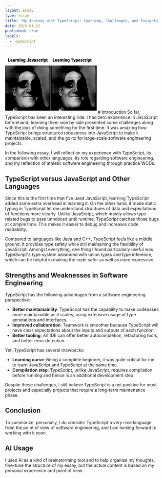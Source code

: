 ```yaml
---
layout: essay  
type: essay  
title: "My Journey with TypeScript: Learning, Challenges, and Insights"  
date: 2025-01-22  
published: true  
labels:  
  - TypeScript 
---
```


<img width="300px" class="rounded float-start pe-4" src="../img/learningjsandts.jpg">
# Introduction  
So far, TypeScript has been an interesting ride. I had zero experience in JavaScript beforehand; learning them side by side presented some challenges along with the joys of doing something for the first time. It was amazing how TypeScript brings structured robustness into JavaScript to make it maintainable, scaled, and the go-to for large-scale software engineering projects.  

In the following essay, I will reflect on my experience with TypeScript, its comparison with other languages, its role regarding software engineering, and my reflection of athletic software engineering through practice WODs.  

## TypeScript versus JavaScript and Other Languages  
Since this is the first time that I've used JavaScript, learning TypeScript added some extra overhead in learning it. On the other hand, it made static typing in TypeScript let me understand structures of data and expectations of functions more clearly. Unlike JavaScript, which mostly allows type-related bugs to pass unnoticed until runtime, TypeScript catches those bugs at compile time. This makes it easier to debug and increases code readability.  

Compared to languages like Java and C++, TypeScript feels like a middle ground: It provides type safety while still maintaining the flexibility of JavaScript. Amongst everything, one thing I found particularly useful was TypeScript's type system advanced with union types and type inference, which can be helpful in making the code safer as well as more expressive.  

## Strengths and Weaknesses in Software Engineering  
TypeScript has the following advantages from a software engineering perspective:  

- **Better maintainability**: TypeScript has the capability to make codebases more maintainable as it scales, using extensive usage of type annotations and interfaces.  
- **Improved collaboration**: Teamwork is smoother because TypeScript will have clear expectations about the inputs and outputs of each function.  
- **Better tooling**: An IDE can offer better autocompletion, refactoring tools, and better error detection.  

Yet, TypeScript has several drawbacks:  

- **Learning curve**: Being a complete beginner, it was quite critical for me to learn JavaScript and TypeScript at the same time.  
- **Compilation step**: TypeScript, unlike JavaScript, requires compilation before running and hence is an additional development step.  

Despite these challenges, I still believe TypeScript is a net positive for most projects and especially projects that require a long-term maintenance phase.  

## Conclusion  
To summarize, personally, I do consider TypeScript a very nice language from the point of view of software engineering, and I am looking forward to working with it soon.  

## AI Usage  
I used AI as a kind of brainstorming tool and to help organize my thoughts, fine-tune the structure of my essay, but the actual content is based on my personal experience and point of view.  

